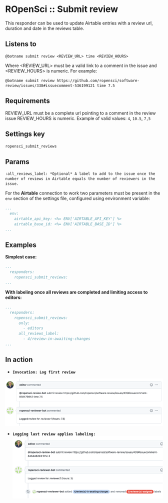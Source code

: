 ROpenSci :: Submit review
=========================

This responder can be used to update Airtable entries with a review url, duration and date in the reviews table.

## Listens to

```
@botname submit review <REVIEW_URL> time <REVIEW_HOURS>
```
Where \<REVIEW_URL\> must be a valid link to a comment in the issue and \<REVIEW_HOURS\> is numeric. For example:
```
@botname submit review https://github.com/ropensci/software-review/issues/338#issuecomment-536199121 time 7.5
```


## Requirements

REVIEW_URL must be a complete url pointing to a comment in the review issue
REVIEW_HOURS is numeric. Example of valid values: `4`, `10.5`, `7,5`

## Settings key

`ropensci_submit_reviews`

## Params
```eval_rst
:all_reviews_label: *Optional* A label to add to the issue once the number of reviews in Airtable equals the number of reviewers in the issue.
```

For the **Airtable** connection to work two parameters must be present in the `env` section of the settings file, configured using environment variable:
```yaml
...
  env:
    airtable_api_key: <%= ENV['AIRTABLE_API_KEY'] %>
    airtable_base_id: <%= ENV['AIRTABLE_BASE_ID'] %>
...
```

## Examples

**Simplest case:**
```yaml
...
  responders:
    ropensci_submit_reviews:
...
```

**With labeling once all reviews are completed and limiting access to editors:**
```yaml
...
  responders:
    ropensci_submit_reviews:
      only:
        - editors
      all_reviews_label:
        - 4/review-in-awaiting-changes
...
```

## In action

* **`Invocation: Log first review`**


![](../../images/responders/ropensci/ropensci_submit_reviews_1.png "ROpenSci :: Submit review: first review in")

* **`Logging last review applies labeling:`**
![](../../images/responders/ropensci/ropensci_submit_reviews_2.png "ROpenSci :: Submit review: last review and labeling")
